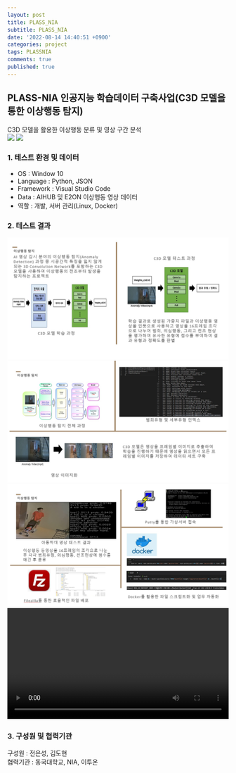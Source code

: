 ```yaml
---
layout: post
title: PLASS_NIA
subtitle: PLASS_NIA
date: '2022-08-14 14:40:51 +0900'
categories: project
tags: PLASSNIA
comments: true
published: true
---
```

## PLASS-NIA 인공지능 학습데이터 구축사업(C3D 모델을 통한 이상행동 탐지)
C3D 모델을 활용한 이상행동 분류 및 영상 구간 분석<br>
<img src="https://user-images.githubusercontent.com/71426985/164933248-29a83892-82b5-4c00-8135-b5984753ae18.png">
<img src="https://user-images.githubusercontent.com/71426985/164933995-5dc928a3-6c28-49ca-a2e2-682004d67bea.png">
<h3>1. 테스트 환경 및 데이터</h3>
<ul>
  <li>OS : Window 10</li>
  <li>Language : Python, JSON</li>
  <li>Framework : Visual Studio Code</li>
  <li>Data : AIHUB 및 E2ON 이상행동 영상 데이터</li>
  <li>역할 : 개발, 서버 관리(Linux, Docker)</li>
</ul>
<h3>2. 테스트 결과</h3>
<img src="/assets/img/c3d-1.jpg" title="c3d-1" alt="c3d-1"/><br>
<img src="/assets/img/c3d-2.jpg" title="c3d-2" alt="c3d-2"/><br>
<img src="/assets/img/c3d-3.jpg" title="c3d-3" alt="c3d-3"/><br>
<video
  width="100%"
  src="/assets/img/c3d.mp4"
  cotrols
  autoplay
></video>
<h3>3. 구성원 및 협력기관</h3>
구성원 : 전은성, 김도현<br>
협력기관 : 동국대학교, NIA, 이투온

